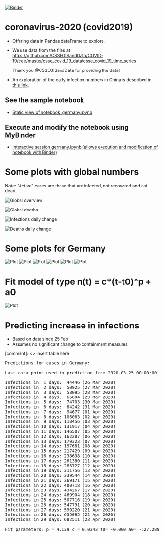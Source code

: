 [![Binder](https://mybinder.org/badge_logo.svg)](https://mybinder.org/v2/gh/fangohr/coronavirus-2020/master?filepath=germany.ipynb)

# coronavirus-2020 (covid2019)

- Offering data in Pandas dataFrame to explore.

- We use data from the files at https://github.com/CSSEGISandData/COVID-19/tree/master/csse_covid_19_data/csse_covid_19_time_series

  Thank you @CSSEGISandData for providing the data!

- An exploration of the early infection numbers in China is described in [this link](readme-old.md).

## See the sample notebook

- [Static view of notebook, germany.ipynb](https://nbviewer.jupyter.org/github/fangohr/coronavirus-2020/blob/master/germany.ipynb)

## Execute and modify the notebook using MyBinder

- [Interactive session germany.ipynb (allows execution and modification of notebook with Binder)](https://mybinder.org/v2/gh/fangohr/coronavirus-2020/master?filepath=germany.ipynb)


# Some plots with global numbers

Note: "Active" cases are those that are infected, not recovered and not dead.

![Global overview](figures/global-overview.svg)

![Global deaths](figures/global-deaths.svg)

![Infections daily change](figures/global-new-infections.svg)

![Deaths daily change](figures/global-new-deaths.svg)

# Some plots for Germany

![Plot](figures/germany-overview.svg)
![Plot](figures/germany-overview-25-feb.svg)
![Plot](figures/new-cases-Germany.svg)
![Plot](figures/new-recovered-Germany.svg)
![Plot](figures/new-active-Germany.svg)
![Plot](figures/new-deaths-Germany.svg)

# Fit model of type n(t) = c*(t-t0)^p + a0

![Plot](figures/infections-with-model-fit.svg)

# Predicting increase in infections

- Based on data since 25 Feb
- Assumes no significant change to containment measures 

[comment]: <> insert table here
<pre>
Predictions for cases in Germany:

Last data point used in prediction from 2020-03-25 00:00:00

Infections in  1 days:  44446 (26 Mar 2020)
Infections in  2 days:  50925 (27 Mar 2020)
Infections in  3 days:  58095 (28 Mar 2020)
Infections in  4 days:  66004 (29 Mar 2020)
Infections in  5 days:  74703 (30 Mar 2020)
Infections in  6 days:  84242 (31 Mar 2020)
Infections in  7 days:  94677 (01 Apr 2020)
Infections in  8 days: 106063 (02 Apr 2020)
Infections in  9 days: 118456 (03 Apr 2020)
Infections in 10 days: 131917 (04 Apr 2020)
Infections in 11 days: 146507 (05 Apr 2020)
Infections in 12 days: 162287 (06 Apr 2020)
Infections in 13 days: 179323 (07 Apr 2020)
Infections in 14 days: 197681 (08 Apr 2020)
Infections in 15 days: 217429 (09 Apr 2020)
Infections in 16 days: 238638 (10 Apr 2020)
Infections in 17 days: 261380 (11 Apr 2020)
Infections in 18 days: 285727 (12 Apr 2020)
Infections in 19 days: 311756 (13 Apr 2020)
Infections in 20 days: 339544 (14 Apr 2020)
Infections in 21 days: 369171 (15 Apr 2020)
Infections in 22 days: 400718 (16 Apr 2020)
Infections in 23 days: 434267 (17 Apr 2020)
Infections in 24 days: 469904 (18 Apr 2020)
Infections in 25 days: 507716 (19 Apr 2020)
Infections in 26 days: 547791 (20 Apr 2020)
Infections in 27 days: 590220 (21 Apr 2020)
Infections in 28 days: 635095 (22 Apr 2020)
Infections in 29 days: 682511 (23 Apr 2020)

Fit parameters: p = 4.139 c = 0.0343 t0= -0.000 a0= -127.289</pre>

